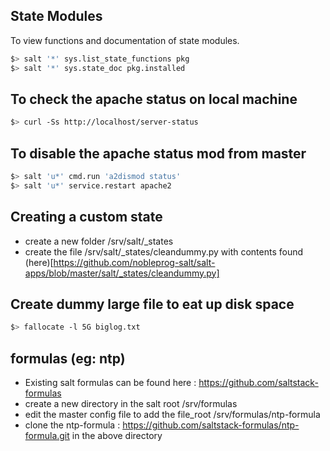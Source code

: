 ## State Modules
To view functions and documentation of state modules.
```sh
$> salt '*' sys.list_state_functions pkg
$> salt '*' sys.state_doc pkg.installed
```

## To check the apache status on local machine
```sh
$> curl -Ss http://localhost/server-status
```

## To disable the apache status mod from master
```sh
$> salt 'u*' cmd.run 'a2dismod status'
$> salt 'u*' service.restart apache2
```

## Creating a custom state
- create a new folder /srv/salt/\_states
- create the file /srv/salt/\_states/cleandummy.py with contents found (here)[https://github.com/nobleprog-salt/salt-apps/blob/master/salt/_states/cleandummy.py]

## Create dummy large file to eat up disk space
```sh
$> fallocate -l 5G biglog.txt
```

## formulas (eg: ntp)
- Existing salt formulas can be found here : https://github.com/saltstack-formulas
- create a new directory in the salt root /srv/formulas
- edit the master config file to add the file_root /srv/formulas/ntp-formula
- clone the ntp-formula : https://github.com/saltstack-formulas/ntp-formula.git in the above directory
